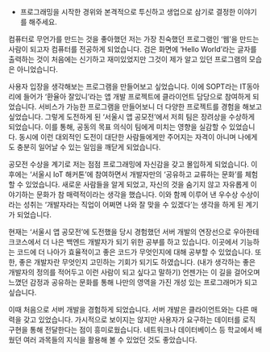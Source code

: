- 프로그래밍을 시작한 경위와 본격적으로 투신하고 생업으로 삼기로 결정한 이야기를 해주세요.

컴퓨터로 무언가를 만드는 것을 좋아했던 저는 가장 친숙했던 프로그램인 ‘웹’을 만드는 사람이 되고자 컴퓨터를 전공하게 되었습니다. 검은 화면에 ‘Hello World’라는 글자를 출력하는 것이 처음에는 신기하고 재미있었지만 그것이 제가 알고 있던 프로그램의 모습은 아니었습니다.

사용자 입장을 생각해보는 프로그램을 만들어보고 싶었습니다. 이에 SOPT라는 IT동아리에 들어가 ‘환율아 잘있니’라는 앱 개발 프로젝트에 클라이언트 담당으로 참여하게 되었습니다. 서비스가 가능한 프로그램을 만들어보니 더 다양한 프로젝트를 경험을 해보고 싶었습니다. 그렇게 도전하게 된 ‘서울시 앱 공모전’에서 저희 팀은 장려상을 수상하게 되었습니다. 이를 통해, 공동의 목표 의식이 팀에게 미치는 영향을 실감할 수 있었습니다. 동시에 이런 대외적인 도전이 대단한 사람들에게만 주어지는 자격이 아니며 나에게도 충분히 일어날 수 있는 일임을 깨닫게 되었습니다.

공모전 수상을 계기로 저는 점점 프로그래밍에 자신감을 갖고 몰입하게 되었습니다. 이후에는 ‘서울시 IoT 해커톤’에 참여하면서 개발자만의 ‘공유하고 교류하는 문화’를 체험할 수 있었습니다. 새로운 사람들을 알게 되었고, 자신의 것을 숨기지 않고 자유롭게 이야기하는 문화가 참 매력적이라는 생각을 했습니다. 이와 함께 이루어 낸 우수상 수상이라는 성취는 ‘개발자라는 직업이 어쩌면 나와 잘 맞을 수 있겠다’는 생각을 하게 된 계기가 되었습니다.

현재는 ‘서울시 앱 공모전’에 도전했을 당시 경험했던 서버 개발의 연장선으로 우아한테크코스에서 더 나은 백엔드 개발자가 되기 위한 공부를 하고 있습니다. 이곳에서 기능하는 코드에 더 나아가 효율적이고 좋은 코드가 무엇인지에 대해 공부할 수 있었습니다. 또한, 좋은 개발자란 무엇인지 고민하는 기회가 되기도 하였습니다. (내가 생각하는 좋은 개발자의 정의를 적어두고 이런 사람이 되고 싶다고 말하기) 언젠가는 이 길을 걸어오며 느꼈던 감정과 공유하는 문화를 통해 나만의 영역을 가진 개성 있는 프로그래머가 되고 싶습니다.




이때 처음으로 서버 개발을 경험하게 되었습니다. 서버 개발은 클라이언트와는 다른 매력을 갖고 있었습니다. 가시적으로 보이지는 않지만 사용자가 요구하는 데이터를 로직 구현을 통해 전달한다는 점이 흥미로웠습니다. 네트워크나 데이터베이스 등 학교에서 배웠던 여러 과목들의 지식을 활용해 볼 수 있었던 것도 좋았습니다.

 

